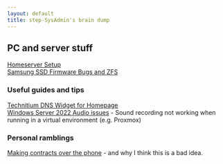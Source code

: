 ```yaml
---
layout: default 
title: step-SysAdmin's brain dump
---
```


## PC and server stuff

[Homeserver Setup](./homeserver.md)  
[Samsung SSD Firmware Bugs and ZFS](./samsung-zfs-bug.html)

### Useful guides and tips

[Technitium DNS Widget for Homepage](./homepage-widget-technitium.html)  
[Windows Server 2022 Audio issues](./ws2022-audio.html) - Sound recording not working when running in a virtual environment (e.g. Proxmox)

### Personal ramblings

[Making contracts over the phone](./phone-contracts.html) - and why I think this is a bad idea.
